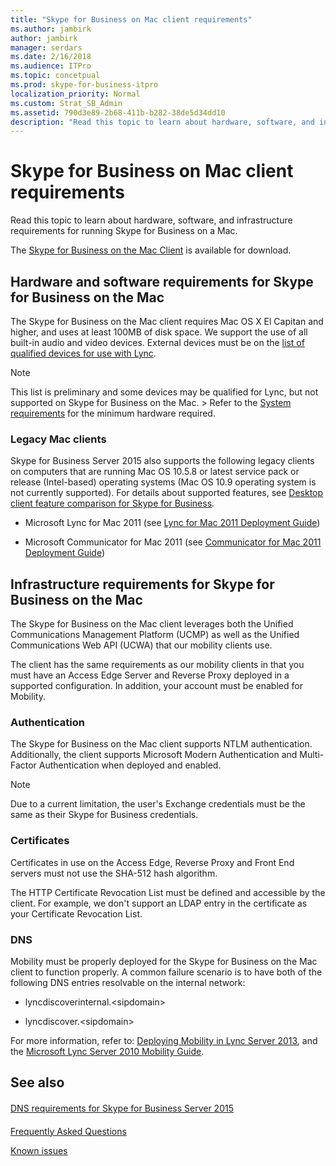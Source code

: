 ```yaml
---
title: "Skype for Business on Mac client requirements"
ms.author: jambirk
author: jambirk
manager: serdars
ms.date: 2/16/2018
ms.audience: ITPro
ms.topic: concetpual
ms.prod: skype-for-business-itpro
localization_priority: Normal
ms.custom: Strat_SB_Admin
ms.assetid: 790d3e89-2b68-411b-b282-38de5d34dd10
description: "Read this topic to learn about hardware, software, and infrastructure requirements for running Skype for Business on a Mac."
---
```


# Skype for Business on Mac client requirements
 
Read this topic to learn about hardware, software, and infrastructure requirements for running Skype for Business on a Mac.
  
The [Skype for Business on the Mac Client](https://products.office.com/en-us/skype-for-business/download-app?tab=tabs-3#Mac) is available for download.
  
## Hardware and software requirements for Skype for Business on the Mac

The Skype for Business on the Mac client requires Mac OS X El Capitan and higher, and uses at least 100MB of disk space. We support the use of all built-in audio and video devices. External devices must be on the [list of qualified devices for use with Lync](https://go.microsoft.com/fwlink/p/?LinkId=798223). 
  
> [!NOTE]
> This list is preliminary and some devices may be qualified for Lync, but not supported on Skype for Business on the Mac. > Refer to the [System requirements](https://products.office.com/en-us/office-system-requirements) for the minimum hardware required.
  
### Legacy Mac clients

Skype for Business Server 2015 also supports the following legacy clients on computers that are running Mac OS 10.5.8 or latest service pack or release (Intel-based) operating systems (Mac OS 10.9 operating system is not currently supported). For details about supported features, see [Desktop client feature comparison for Skype for Business](desktop-feature-comparison.md).
  
- Microsoft Lync for Mac 2011 (see [Lync for Mac 2011 Deployment Guide](https://go.microsoft.com/fwlink/p/?LinkId=268786))
    
- Microsoft Communicator for Mac 2011 (see [Communicator for Mac 2011 Deployment Guide](https://go.microsoft.com/fwlink/p/?LinkId=268787))
    
## Infrastructure requirements for Skype for Business on the Mac
<a name="Infrastructure"> </a>

The Skype for Business on the Mac client leverages both the Unified Communications Management Platform (UCMP) as well as the Unified Communications Web API (UCWA) that our mobility clients use.
  
The client has the same requirements as our mobility clients in that you must have an Access Edge Server and Reverse Proxy deployed in a supported configuration. In addition, your account must be enabled for Mobility.
  
### Authentication

The Skype for Business on the Mac client supports NTLM authentication. Additionally, the client supports Microsoft Modern Authentication and Multi-Factor Authentication when deployed and enabled.
  
> [!NOTE]
> Due to a current limitation, the user's Exchange credentials must be the same as their Skype for Business credentials. 
  
### Certificates

Certificates in use on the Access Edge, Reverse Proxy and Front End servers must not use the SHA-512 hash algorithm.
  
The HTTP Certificate Revocation List must be defined and accessible by the client. For example, we don't support an LDAP entry in the certificate as your Certificate Revocation List.
  
### DNS

Mobility must be properly deployed for the Skype for Business on the Mac client to function properly. A common failure scenario is to have both of the following DNS entries resolvable on the internal network:
  
- lyncdiscoverinternal.\<sipdomain\>
    
- lyncdiscover.\<sipdomain\>
    
For more information, refer to: [Deploying Mobility in Lync Server 2013](https://go.microsoft.com/fwlink/p/?LinkId=798224), and the [Microsoft Lync Server 2010 Mobility Guide](https://go.microsoft.com/fwlink//p/?LinkId=798226).
  
## See also
<a name="Infrastructure"> </a>

#### 

[DNS requirements for Skype for Business Server 2015](../../plan-your-deployment/network-requirements/dns.md)
#### 

[Frequently Asked Questions](https://go.microsoft.com/fwlink/p/?LinkId=798227)
  
[Known issues ](https://go.microsoft.com/fwlink/p/?LinkId=798228)

